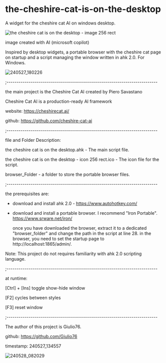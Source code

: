 # the-cheshire-cat-is-on-the-desktop
A widget for the cheshire cat AI on windows desktop.

![the cheshire cat is on the desktop - image 256 rect](https://github.com/Giulio76/the-cheshire-cat-is-on-the-desktop/assets/58274169/af0cece1-434a-40ca-84e8-686e13f408de)

image created with AI (microsoft copilot)


Inspired by desktop widgets, a portable browser with the cheshire cat page on startup 
and a script managing the window written in ahk 2.0. For Windows.





![240527_180226](https://github.com/Giulio76/the-cheshire-cat-is-on-the-desktop/assets/58274169/6aa4a03f-f5fa-4ba2-a964-7003ddb9ac38)




;---------------------------------------------------------------------------

the main project is the Cheshire Cat AI created by Piero Savastano

Cheshire Cat AI is a production-ready AI framework 

website: https://cheshirecat.ai/

github:  https://github.com/cheshire-cat-ai

;---------------------------------------------------------------------------

file and Folder Description:

the cheshire cat is on the desktop.ahk - The main script file.

the cheshire cat is on the desktop - icon 256 rect.ico - The icon file for the script.

browser_Folder - a folder to store the portable browser files.

;---------------------------------------------------------------------------

the prerequisites are:

- download and install ahk 2.0 - https://www.autohotkey.com/

- download and install a portable browser. I recommend "Iron Portable".
  https://www.srware.net/iron/
 
  once you have downloaded the browser, extract it to a dedicated "browser_folder" and change the path in the script at line 28.
  in the browser, you need to set the startup page to http://localhost:1865/admin/.
  
Note: This project do not requires familiarity with ahk 2.0 scripting language.

;---------------------------------------------------------------------------

at runtime:

[Ctrl] + [Ins]  toggle show-hide window

[F2] cycles between styles

[F3] reset window


;---------------------------------------------------------------------------

The author of this project is Giulio76.

github: https://github.com/Giulio76

timestamp: 240527_134557







![240528_082029](https://github.com/Giulio76/the-cheshire-cat-is-on-the-desktop/assets/58274169/5a682f88-beb0-4e50-a8dc-d343d12fc343)















